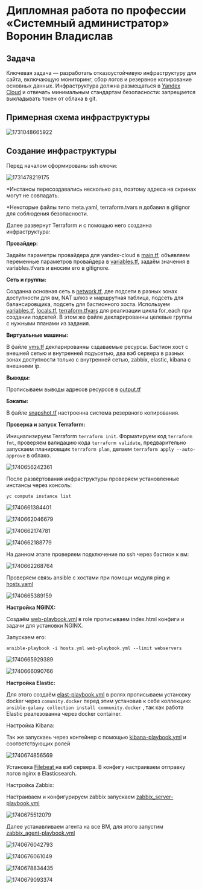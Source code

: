 # Дипломная работа по профессии «Системный администратор» Воронин Владислав

## Задача

Ключевая задача — разработать отказоустойчивую инфраструктуру для сайта, включающую мониторинг, сбор логов и резервное копирование основных данных. Инфраструктура должна размещаться в [Yandex Cloud](https://cloud.yandex.com/) и отвечать минимальным стандартам безопасности: запрещается выкладывать токен от облака в git.

## Примерная схема инфраструктуры

![1731048665922](images/README/1731048665922.png)

## Создание инфраструктуры

Перед началом сформированы ssh ключи:

![1731478219175](images/README/1731478219175.png)

*Инстансы пересоздавались несколько раз, поэтому адреса на скринах могут не совпадать.

*Некоторые файлы типо meta.yaml, terraform.tvars я добавил в gitignor для соблюдения безопасности.

Далее развернут Terraform и с помощью него созданна инфраструктура:

**Провайдер:**

Задаём параметры провайдера для yandex-cloud в [main.tf](terraform/main.tf), объявляем переменные параметров провайдера в [variables.tf](terraform/variables.tf), задаём значения в variables.tfvars и вносим его в gitignore.

**Сеть и группы:**

Созданна основная сеть в [network.tf](terraform/network.tf), две подсети в разных зонах доступности для вм, NAT шлюз и маршрутная таблица, подсеть для балансировщика, подсеть для бастионного хоста. Используем [variables.tf](terraform/variables.tf),  [locals.tf](terraform/locals.tf),  [terraform.tfvars](.gitignore) для реализации цикла for_each при создании подсетей. В этом же файле декларированны целевые группы с нужными планами из задания.

**Виртуальные машины:**

В файле [vms.tf](terraform/vms.tf) декларированны сздаваемые ресурсы. Бастион хост  с внешней сетью и внутренней подъсетью, два вэб сервера в разных зонах доступности только с внутренней сетью, zabbix, elastic, kibana с внешними ip.

**Выводы:**

Прописываем выводы адресов ресурсов в [output.tf](terraform/output.tf)

**Бэкапы:**

В файле [snapshot.tf](terraform/snapshot.tf) настроенна система резервного копирования.

**Проверка и запуск Terraform:**

Инициализируем Terraform `terraform init`. Форматируем код `terraform fmt`, проверяем валидацию кода `terraform validate`, предварительно запускаем планировщик `terraform plan`, делаем `terraform apply --auto-approve` в облако.

![1740656242361](images/README/1740656242361.png)

После развёртования инфраструктуры проверяем установленные инстансы через консоль:

`yc compute instance list`

![1740661384401](images/README/1740661384401.png)

![1740662046679](images/README/1740662046679.png)

![1740662174781](images/README/1740662174781.png)

![1740662188779](images/README/1740662188779.png)

На данном этапе проверяем подключение по ssh через бастион к вм:

![1740662268764](images/README/1740662268764.png)

Проверяем связь ansible с хостами при помощи модуля ping и [hosts.yaml](https://)

![1740665389159](images/README/1740665389159.png)

**Настройка NGINX:**

Создаём [web-playbook.yml](ansible/web-playbook.yml) в role прописываем index.html конфиги и задачи для установки NGINX.

Запускаем его:

`ansible-playbook -i hosts.yml web-playbook.yml --limit webservers`

![1740665929389](images/README/1740665929389.png)

![1740666090766](images/README/1740666090766.png)

**Настройка Elastic:**

Для этого создаём [elast-playbook.yml](ansible/elast-playbook.yml) в ролях прописываем установку docker через `comunity.docker` перед этим установив к себе коллекцию:  `ansible-galaxy collection install community.docker` , так как работа Elastic реалезованна через docker container.

Настройка Kibana:

Так же запускаеь через контейнер с помощью [kibana-playbook.yml](ansible/kibana-playbook.yml) и соответствующих ролей

![1740674856569](images/README/1740674856569.png)

Установка [Filebeat ](ansible/filebeat-playbook.yml)на вэб сервера. В конфигу настраиваем отправку логов nginx в Elasticsearch.

Настройка Zabbix:

Настраиваем и конфигурируем zabbix запускаем [zabbix_server-playbook.yml](ansible/zabbix_server-playbook.yml)

![1740675512079](images/README/1740675512079.png)

Далее устанавливаем агента на все ВМ, для этого запустим [zabbix_agent-playbook.yml](ansible/zabbix_agent-playbook.yml)

![1740676042793](images/README/1740676042793.png)

![1740676061049](images/README/1740676061049.png)

![1740678834435](images/README/1740678834435.png)

![1740679093374](images/README/1740679093374.png)
